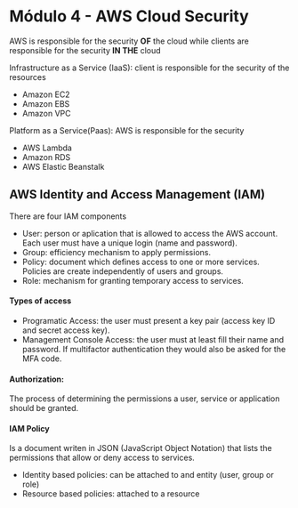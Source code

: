 # Módulo 4 - AWS Cloud Security

AWS is responsible for the security **OF** the cloud while
clients are responsible for the security **IN THE** cloud

Infrastructure as a Service (IaaS): client is responsible for the security of the resources
- Amazon EC2
- Amazon EBS
- Amazon VPC

Platform as a Service(Paas): AWS is responsible for the security 
- AWS Lambda
- Amazon RDS
- AWS Elastic Beanstalk

## AWS Identity and Access Management (IAM)

There are four IAM components
- User: person or aplication that is allowed to access the AWS account. Each user must have a unique login (name and password).
- Group: efficiency mechanism to apply permissions.
- Policy: document which defines access to one or more services. Policies are create independently of users and groups.
- Role: mechanism for granting temporary access to services.

#### Types of access
- Programatic Access: the user must present a key pair (access key ID and secret access key).
- Management Console Access: the user must at least fill their name and password. If multifactor authentication they would also be asked for the MFA code.

#### Authorization: 
The process of determining the permissions a user, service or application should be granted.

#### IAM Policy
Is a document writen in JSON (JavaScript Object Notation) that lists the permissions that allow or deny access to services.
- Identity based policies: can be attached to and entity (user, group or role)
- Resource based policies: attached to a resource